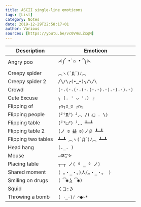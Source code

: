 ```yaml
---
title: ASCII single-line emoticons
tags: [List]
category: Notes
date: 2019-12-29T22:58:17+01
author: Various
sources: [https://youtu.be/vc0V4uLZxqM]
---
```


| Description         | Emoticon                        |
| ------------------- | ------------------------------- |
| Angry poo           | `⋌༼ •̀ ⌂ •́ ༽⋋`                   |
| Creepy spider       | `` ︵ヽ(`Д´)ﾉ︵ ``              |
| Creepy spider 2     | `/╲/\╭(•‿•)╮/\╱\`               |
| Crowd               | `(-.(-.(-.(-.(-.-).-).-).-).-)` |
| Cute Excuse         | `╮ (. ❛ ᴗ ❛.) ╭`                |
| Flipping of         | `┌∩┐ಠ_ಠ ┌∩┐`                    |
| Flipping people     | `(╯°Д°）╯︵ /(.□ . \)`          |
| Flipping table      | `(╯°□°）╯︵ ┻━┻`                |
| Flipping table 2    | `(ノ ಠ 益 ಠ)ノ彡 ┻━┻`           |
| Flipping two tables | `` ┻━┻ ︵ヽ(`Д´)ﾉ︵ ┻━┻ ``      |
| Head hang           | `(._. )`                        |
| Mouse               | `…ᘛ⁐̤ᕐᐷ`                         |
| Placing table       | `┬─┬ ノ( º _ º ノ)`             |
| Shared moment       | `( 。・_・。)人(。・_・。 )`    |
| Smiling on drugs    | `( ͡◉ ͜ʖ ͡◉)`                      |
| Squid               | `くコ:彡`                       |
| Throwing a bomb     | `( ･_･)ﾉ ⌒●~*`                  |
